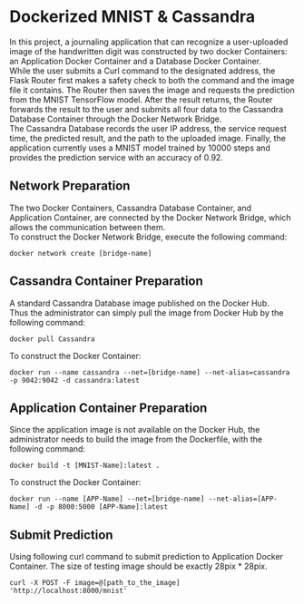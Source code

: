 # Dockerized MNIST & Cassandra
In this project, a journaling application that can recognize a user-uploaded image of the handwritten digit was constructed by two docker Containers: an Application Docker Container and a Database Docker Container. <br/>
While the user submits a Curl command to the designated address, the Flask Router first makes a safety check to both the command and the image file it contains. The Router then saves the image and requests the prediction from the MNIST TensorFlow model. After the result returns, the Router forwards the result to the user and submits all four data to the Cassandra Database Container through the Docker Network Bridge.<br/>
The Cassandra Database records the user IP address, the service request time, the predicted result, and the path to the uploaded image. Finally, the application currently uses a MNIST model trained by 10000 steps and provides the prediction service with an accuracy of 0.92.  

## Network Preparation
The two Docker Containers, Cassandra Database Container, and Application Container, are connected by the Docker Network Bridge, which allows the communication between them.<br/>
To construct the Docker Network Bridge, execute the following command:
```
docker network create [bridge-name]
```

## Cassandra Container Preparation
A standard Cassandra Database image published on the Docker Hub. <br/>
Thus the administrator can simply pull the image from Docker Hub by the following command:
```
docker pull Cassandra
```

To construct the Docker Container:
```
docker run --name cassandra --net=[bridge-name] --net-alias=cassandra -p 9042:9042 -d cassandra:latest
```

## Application Container Preparation
Since the application image is not available on the Docker Hub, the administrator needs to build the image from the Dockerfile, with the following command:
```
docker build -t [MNIST-Name]:latest .
```

To construct the Docker Container:
```
docker run --name [APP-Name] --net=[bridge-name] --net-alias=[APP-Name] -d -p 8000:5000 [APP-Name]:latest
```

## Submit Prediction
Using following curl command to submit prediction to Application Docker Container.
The size of testing image should be exactly 28pix * 28pix.
```
curl -X POST -F image=@[path_to_the_image] 'http://localhost:8000/mnist'
```